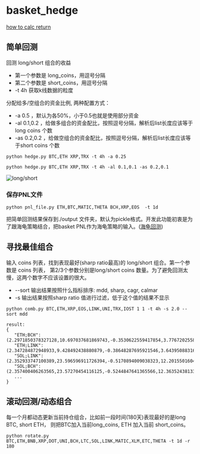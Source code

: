 # basket_hedge

[how to calc return](https://romanorac.github.io/cryptocurrency/analysis/2017/12/29/cryptocurrency-analysis-with-python-part3.html )


## 简单回测

回测 long/short 组合的收益

* 第一个参数是 long_coins，用逗号分隔
* 第二个参数是 short_coins，用逗号分隔
* -t 4h 获取k线数据的粒度

分配给多/空组合的资金比例, 两种配置方式：
* -a 0.5 ，默认为各50%，小于0.5也就是使用部分资金
* -al 0.1,0.2 ，给做多组合的资金配比，按照逗号分隔，解析后list长度应该等于long coins 个数
* -as 0.2,0.2 ，给做空组合的资金配比，按照逗号分隔，解析后list长度应该等于short coins 个数


```python hedge.py BTC,ETH XRP,TRX -t 4h -a 0.25```


```python hedge.py BTC,ETH XRP,TRX -t 4h -al 0.1,0.1 -as 0.2,0.1```


![long/short](https://user-images.githubusercontent.com/5565266/128318646-5772fbbf-3934-4d48-95bd-bea6884a0449.png)

###  保存PNL文件

```python pnl_file.py ETH,BTC,MATIC,THETA BCH,XRP,EOS  -t 1d```

把简单回测结果保存到./output 文件夹，默认为pickle格式。开发此功能初衷是为了跟海龟策略结合，把basket PNL作为海龟策略的输入。([海龟回测](https://github.com/bricks-dev/backtesting))
## 寻找最佳组合

输入 coins 列表，找到表现最好(sharp ratio最高)的 long/short 组合。第一个参数是 coins 列表， 第2/3个参数分别是long/short coins 数量。为了避免回测太慢，这两个数字不应该设置的很大。 

* --sort 输出结果按照什么指标排序: mdd, sharp, cagr, calmar
* -s 输出结果按照sharp ratio 值进行过滤，低于这个值的结果不显示

```python comb.py BTC,ETH,XRP,EOS,LINK,UNI,TRX,IOST 1 1 -t 4h -s 2.0 --sort mdd```



```
result: 
{
   "ETH;BCH":(2.2971850378327128,10.697037681869743,-0.3530622559417854,3.776720255855218,3.539042150808071),
   "ETH;LINK":(2.347284872948933,9.428492438880879,-0.38648287695921546,3.643950883166892,3.4593249749661985),
   "SOL;LINK":(2.352933747100389,23.596596911726394,-0.5170894009038323,12.20155016045382,8.048418673530698),
   "SOL;BCH":(2.357400406263565,23.57270454116125,-0.5244847641365566,12.363524381331697,8.128135849372569),
   ...
}
```


## 滚动回测/动态组合

每一个月都动态更新当前持仓组合，比如前一段时间(180天)表现最好的是long BTC, short ETH， 则把BTC加入当前long_coins, ETH 加入当前 short_coins。 

```python rotate.py BTC,ETH,BNB,XRP,DOT,UNI,BCH,LTC,SOL,LINK,MATIC,XLM,ETC,THETA -t 1d -r 180```

